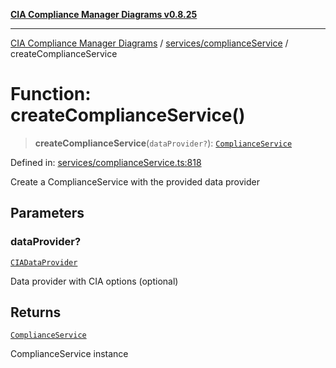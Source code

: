 [**CIA Compliance Manager Diagrams v0.8.25**](../../../README.md)

***

[CIA Compliance Manager Diagrams](../../../modules.md) / [services/complianceService](../README.md) / createComplianceService

# Function: createComplianceService()

> **createComplianceService**(`dataProvider?`): [`ComplianceService`](../classes/ComplianceService.md)

Defined in: [services/complianceService.ts:818](https://github.com/Hack23/cia-compliance-manager/blob/b7816746b3b7f5e02cb18303af9cc6696a8caef9/src/services/complianceService.ts#L818)

Create a ComplianceService with the provided data provider

## Parameters

### dataProvider?

[`CIADataProvider`](../../../types/interfaces/CIADataProvider.md)

Data provider with CIA options (optional)

## Returns

[`ComplianceService`](../classes/ComplianceService.md)

ComplianceService instance
